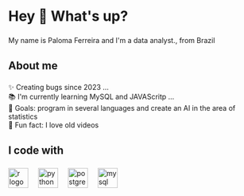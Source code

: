 <h1 align="left">Hey 👋 What's up?</h1>

###

<p align="left">My name is Paloma Ferreira and I'm a data analyst., from Brazil</p>

###

<h2 align="left">About me</h2>

###

<p align="left">✨ Creating bugs since 2023 ...<br>📚 I'm currently learning MySQL and JAVAScritp ...<br>🎯 Goals: program in several languages ​​and create an AI in the area of ​​statistics<br>🎲 Fun fact: I love old videos</p>

###

<h2 align="left">I code with</h2>

###

<div align="left">
  <img src="https://cdn.jsdelivr.net/gh/devicons/devicon/icons/r/r-original.svg" height="40" alt="r logo"  />
  <img width="12" />
  <img src="https://cdn.jsdelivr.net/gh/devicons/devicon/icons/python/python-original.svg" height="40" alt="python logo"  />
  <img width="12" />
  <img src="https://cdn.jsdelivr.net/gh/devicons/devicon/icons/postgresql/postgresql-original.svg" height="40" alt="postgresql logo"  />
  <img width="12" />
  <img src="https://cdn.jsdelivr.net/gh/devicons/devicon/icons/mysql/mysql-original.svg" height="40" alt="mysql logo"  />
</div>


